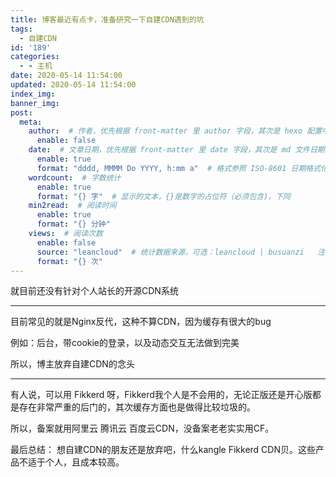 ```yaml
---
title: 博客最近有点卡，准备研究一下自建CDN遇到的坑
tags:
  - 自建CDN
id: '189'
categories:
  - - 主机
date: 2020-05-14 11:54:00
updated: 2020-05-14 11:54:00
index_img: 
banner_img: 
post:
  meta:
    author:  # 作者，优先根据 front-matter 里 author 字段，其次是 hexo 配置中 author 值
      enable: false
    date:  # 文章日期，优先根据 front-matter 里 date 字段，其次是 md 文件日期
      enable: true
      format: "dddd, MMMM Do YYYY, h:mm a"  # 格式参照 ISO-8601 日期格式化
    wordcount:  # 字数统计
      enable: true
      format: "{} 字"  # 显示的文本，{}是数字的占位符（必须包含)，下同
    min2read:  # 阅读时间
      enable: true
      format: "{} 分钟"
    views:  # 阅读次数
      enable: false
      source: "leancloud"  # 统计数据来源，可选：leancloud | busuanzi   注意不蒜子会间歇抽风
      format: "{} 次"
---
```


就目前还没有针对个人站长的开源CDN系统

* * *

目前常见的就是Nginx反代，这种不算CDN，因为缓存有很大的bug

例如：后台，带cookie的登录，以及动态交互无法做到完美

所以，博主放弃自建CDN的念头

* * *

有人说，可以用 Fikkerd 呀，Fikkerd我个人是不会用的，无论正版还是开心版都是存在非常严重的后门的，其次缓存方面也是做得比较垃圾的。

所以，备案就用阿里云 腾讯云 百度云CDN，没备案老老实实用CF。

最后总结： 想自建CDN的朋友还是放弃吧，什么kangle Fikkerd CDN贝。这些产品不适于个人，且成本较高。